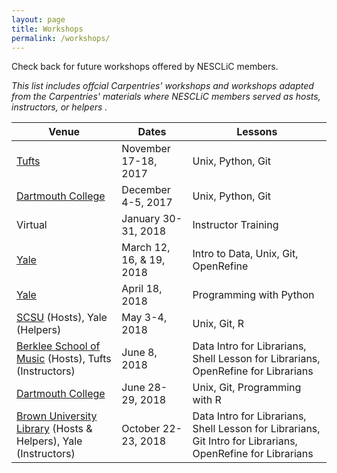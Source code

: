 ```yaml
---
layout: page
title: Workshops
permalink: /workshops/
---
```

Check back for future workshops offered by NESCLiC members. 
<p><em>This list includes offcial Carpentries' workshops and workshops adapted from the Carpentries' materials where NESCLiC members served as hosts, instructors, or helpers .</em></p>

Venue | Dates | Lessons
---|---|---
[Tufts](https://nesclic.github.io/2017-11-17-tufts/)|November 17-18, 2017| Unix, Python, Git
[Dartmouth College](https://nesclic.github.io/2017-12-04-dartmouth/) | December 4-5, 2017 | Unix, Python, Git
Virtual | January 30-31, 2018 | Instructor Training
[Yale](https://yaledhlab.github.io/2018-03-12-YUL/) | March 12, 16, & 19, 2018 | Intro to Data, Unix, Git, OpenRefine
[Yale](https://nesclic.github.io/2018-04-18-YUL/) | April 18, 2018 | Programming with Python
[SCSU](https://bpteague.github.io/2018-05-03-scsu/) (Hosts), Yale (Helpers)| May 3-4, 2018 | Unix, Git, R
[Berklee School of Music](https://nesclic.github.io/2018-06-08-berklee/) (Hosts), Tufts (Instructors) | June 8, 2018 | Data Intro for Librarians, Shell Lesson for Librarians, OpenRefine for Librarians
[Dartmouth College](https://nesclic.github.io/2018-06-28-Dartmouth/) | June 28-29, 2018 | Unix, Git, Programming with R
[Brown University Library](https://nesclic.github.io/2018-10-22-NEASIST-Brown/) (Hosts & Helpers), Yale (Instructors) | October 22-23, 2018 | Data Intro for Librarians, Shell Lesson for Librarians, Git Intro for Librarians, OpenRefine for Librarians
